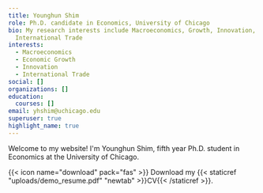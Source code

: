 ```yaml
---
title: Younghun Shim
role: Ph.D. candidate in Economics, University of Chicago
bio: My research interests include Macroeconomics, Growth, Innovation, and
  International Trade
interests:
  - Macroeconomics
  - Economic Growth
  - Innovation
  - International Trade
social: []
organizations: []
education:
  courses: []
email: yhshim@uchicago.edu
superuser: true
highlight_name: true
---
```

Welcome to my website! I'm Younghun Shim, fifth year Ph.D. student in Economics at the University of Chicago. 

{{< icon name="download" pack="fas" >}} Download my {{< staticref "uploads/demo_resume.pdf" "newtab" >}}CV{{< /staticref >}}.